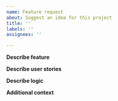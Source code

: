 ```yaml
---
name: Feature request
about: Suggest an idea for this project
title: ''
labels: ''
assignees: ''

---
```


**Describe feature**

**Describe user stories**

**Describe logic**

**Additional context**
